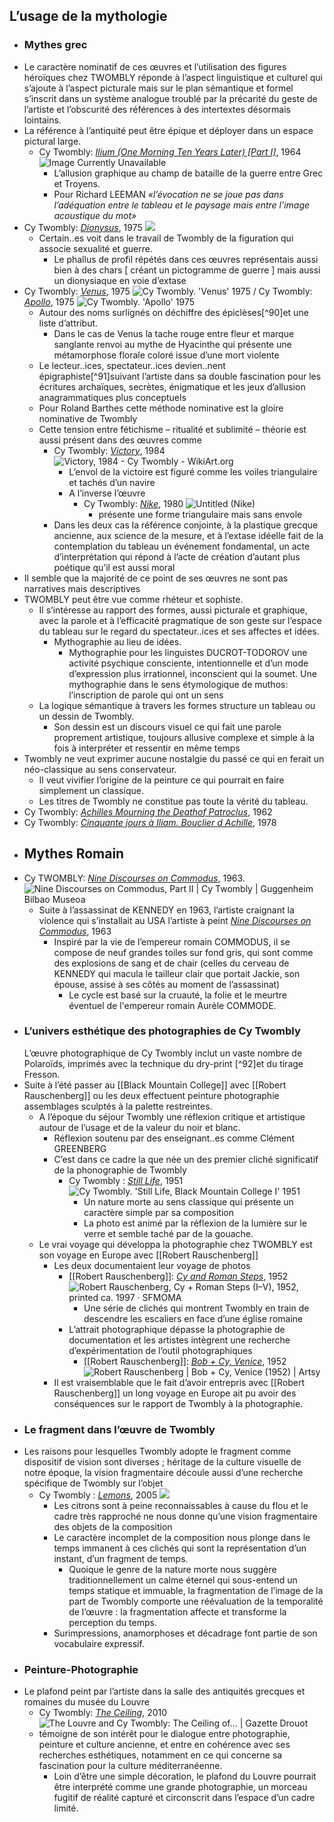 ## L’usage de la mythologie
- ### Mythes grec
- Le caractère nominatif de ces œuvres et l’utilisation des figures héroïques chez TWOMBLY réponde à l’aspect linguistique et culturel qui s’ajoute à l’aspect picturale mais sur le plan sémantique et formel s’inscrit dans un système analogue troublé par la précarité du geste de l’artiste et l’obscurité des références à des intertextes désormais lointains.
- La référence à l’antiquité peut être épique et déployer dans un espace pictural large.
	- Cy Twombly: [*Ilium (One Morning Ten Years Later) \[Part I\]*](https://www.thebroad.org/art/cy-twombly/ilium-one-morning-ten-years-later-part-i), 1964 ![Image Currently Unavailable](https://www.thebroad.org/sites/default/files/styles/webp_convert_only/public/art/twombly_ilium.jpg.webp?itok=oDo0BkQm)
		- L’allusion graphique au champ de bataille de la guerre entre Grec et Troyens.
		- Pour Richard LEEMAN *«l’évocation ne se joue pas dans l’adéquation entre le tableau et le paysage mais entre l’image acoustique du mot»*
- Cy Twombly: [*Dionysus*](https://namingthegods.com/artwork/4595224.html), 1975 ![](https://img-cache.oppcdn.com/fixed/66129/assets/PsTdCqGVN1ktX8pY.jpg)
	- Certain..es voit dans le travail de Twombly de la figuration qui associe sexualité et guerre.
		- Le phallus de profil répétés dans ces œuvres représentais aussi bien à des chars [ créant un pictogramme de guerre ] mais aussi un dionysiaque en voie d’extase
- Cy Twombly: [*Venus*](https://artblart.com/2017/04/11/exhibition-cy-twombly-at-the-centre-pompidou-paris/cy-twombly-venus-1975-web/), 1975 ![Cy Twombly. 'Venus' 1975](https://artblart.files.wordpress.com/2016/12/cy-twombly-venus-1975-web.jpg?w=650) / Cy Twombly: [*Apollo*](https://artblart.com/2017/04/11/exhibition-cy-twombly-at-the-centre-pompidou-paris/twombly-apollo-web/), 1975 ![Cy Twombly. 'Apollo' 1975](https://artblart.files.wordpress.com/2016/12/twombly-apollo-web.jpg?w=650)
	- Autour des noms surlignés on déchiffre des épiclèses[^90]et une liste d’attribut.
		- Dans le cas de Venus la tache rouge entre fleur et marque sanglante renvoi au mythe de Hyacinthe qui présente une métamorphose florale coloré issue d’une mort violente
	- Le lecteur..ices, spectateur..ices devien..nent épigraphiste[^91]suivant l’artiste dans sa double fascination pour les écritures archaïques, secrètes, énigmatique et les jeux d’allusion anagrammatiques plus conceptuels
	- Pour Roland Barthes cette méthode nominative est la gloire nominative de Twombly
	- Cette tension entre fétichisme – ritualité  et sublimité – théorie est aussi présent dans des œuvres comme
		- Cy Twombly: [*Victory*](https://www.wikiart.org/en/cy-twombly/victory), 1984 ![Victory, 1984 - Cy Twombly - WikiArt.org](https://uploads7.wikiart.org/images/cy-twombly/victory.jpg!Large.jpg)
			- L’envol de la victoire est figuré comme les voiles triangulaire et tachés d’un navire
			- A l’inverse l’œuvre
				- Cy Twombly: [*Nike*](https://parisplus.artbasel.com/catalog/artwork/58792/Cy-Twombly-Untitled-Nike), 1980 ![Untitled (Nike)](https://dza2a2ql7zktf.cloudfront.net/binaries-cdn/dqzqcuqf9/image/fetch/w_auto,c_fill,q_auto,dpr_1.0,f_auto,h_662/https://d2u3kfwd92fzu7.cloudfront.net/catalog/artwork/gallery/1149/CT_P_29.002.L-2.jpg)
					- présente une forme triangulaire mais sans envole
		- Dans les deux cas la référence conjointe, à la plastique grecque ancienne, aux science de la mesure, et à l’extase idéelle fait de la contemplation du tableau un événement fondamental, un acte d’interprétation qui répond à l’acte de création d’autant plus poétique qu’il est aussi moral
- Il semble que la majorité de ce point de ses œuvres ne sont pas narratives mais descriptives
- TWOMBLY peut être vue comme rhéteur et sophiste.
	- Il s’intéresse au rapport des formes, aussi picturale et graphique, avec la parole et à l’efficacité pragmatique de son geste sur l’espace du tableau sur le regard du spectateur..ices et ses affectes et idées.
		- Mythographie au lieu de idées.
			- Mythographie pour les linguistes DUCROT-TODOROV une activité psychique consciente, intentionnelle et d’un mode d’expression plus irrationnel, inconscient qui la soumet. Une mythographie dans le sens étymologique de muthos: l’inscription de parole qui ont un sens
	- La logique sémantique à travers les formes structure un tableau ou un dessin de Twombly.
		- Son dessin est un discours visuel ce qui fait une parole proprement artistique, toujours allusive complexe et simple à la fois à interpréter et ressentir en même temps
- Twombly ne veut exprimer aucune nostalgie du passé ce qui en ferait un néo-classique au sens conservateur.
	- Il veut vivifier l’origine de la peinture ce qui pourrait en faire simplement un classique.
	- Les titres de Twombly ne constitue pas toute la vérité du tableau.
- Cy Twombly: [*Achilles Mourning the Deathof Patroclus*](https://www.centrepompidou.fr/fr/ressources/oeuvre/Vm6rPRY), 1962
- Cy Twombly: [*Cinquante jours à Iliam. Bouclier d Achille*](https://fr.wahooart.com/@@/8XXSFQ-Cy-Twombly-Cinquante-jours-à-Iliam.-Bouclier-d-Achille), 1978
- ## Mythes Romain
- Cy TWOMBLY: [*Nine Discourses on Commodus*](https://www.guggenheim-bilbao.eus/en/the-collection/works/nine-discourses-on-commodus), 1963. ![Nine Discourses on Commodus, Part II | Cy Twombly | Guggenheim Bilbao Museoa](https://cms.guggenheim-bilbao.eus/uploads/2019/01/cy-twombly-nine-discourses-on-commodus-2.jpg)
	- Suite à l’assassinat de KENNEDY en 1963, l’artiste craignant la violence qui s’installait au USA l’artiste à peint [*Nine Discourses on Commodus*](https://www.guggenheim-bilbao.eus/en/the-collection/works/nine-discourses-on-commodus), 1963
		- Inspiré par la vie de l’empereur romain COMMODUS, il se compose de neuf grandes toiles sur fond gris, qui sont comme des explosions de sang et de chair (celles du cerveau de KENNEDY qui macula le tailleur clair que portait Jackie, son épouse, assise à ses côtés au moment de l’assassinat)
			- Le cycle est basé sur la cruauté, la folie et le meurtre éventuel de l'empereur romain Aurèle COMMODE.
- ### L’univers esthétique des photographies de Cy Twombly
  L’œuvre photographique de Cy Twombly inclut un vaste nombre de Polaroïds, imprimés avec la technique du dry-print [^92]et du tirage Fresson.
- Suite à l’été passer au [[Black Mountain College]] avec [[Robert Rauschenberg]] ou les deux effectuent peinture photographie assemblages sculptés à la palette restreintes.
	- A l’époque du séjour Twombly une réflexion critique et artistique autour de l’usage et de la valeur du noir et blanc.
		- Réflexion soutenu par des enseignant..es comme Clément GREENBERG
		- C’est dans ce cadre la que née un des premier cliché significatif de la phonographie de Twombly
			- Cy Twombly : [*Still Life*](https://artblart.com/2017/04/11/exhibition-cy-twombly-at-the-centre-pompidou-paris/still-life-black-mountain-1-web/), 1951 ![Cy Twombly. 'Still Life, Black Mountain College I' 1951](https://artblart.files.wordpress.com/2016/12/still-life-black-mountain-1-web.jpg?w=650)
				- Un nature morte au sens classique qui présente un caractère simple par sa composition
				- La photo est animé par la réflexion de la lumière sur le verre et semble taché par de la gouache.
	- Le vrai voyage qui développa la photographie chez TWOMBLY est son voyage en Europe avec [[Robert Rauschenberg]]
		- Les deux documentaient leur voyage de photos
			- [[Robert Rauschenberg]]: [*Cy and Roman Steps*](https://www.sfmoma.org/artwork/98.297.A-E/), 1952 ![Robert Rauschenberg, Cy + Roman Steps (I–V), 1952, printed ca. 1997 · SFMOMA](https://sfmoma-media-dev.s3.us-west-1.amazonaws.com/www-media/2018/05/18114625/CY_98.297.A-E.jpg)
				- Une série de clichés qui montrent Twombly en train de descendre les escaliers en face d’une église romaine
			- L’attrait photographique dépasse la photographie de documentation et les artistes intègrent une recherche d’expérimentation de l’outil photographiques
				- [[Robert Rauschenberg]]: [*Bob + Cy, Venice*](https://www.artsy.net/artwork/robert-rauschenberg-bob-plus-cy-venice), 1952 ![Robert Rauschenberg | Bob + Cy, Venice (1952) | Artsy](https://d7hftxdivxxvm.cloudfront.net/?height=788&quality=85&resize_to=fit&src=https%3A%2F%2Fd32dm0rphc51dk.cloudfront.net%2FEodeI0e-tFQu-Xmi7KgVcg%2Fnormalized.jpg&width=799)
		- Il est vraisemblable que le fait d’avoir entrepris avec [[Robert Rauschenberg]] un long voyage en Europe ait pu avoir des conséquences sur le rapport de Twombly à la photographie.
- ### Le fragment dans l’œuvre de Twombly
- Les raisons pour lesquelles Twombly adopte le fragment comme dispositif de vision sont diverses ; héritage de la culture visuelle de notre époque, la vision fragmentaire découle aussi d’une recherche spécifique de Twombly sur l’objet
	- Cy Twombly : [*Lemons*](https://www.frieze.com/article/cy-twombly), 2005 ![](https://static.frieze.com/files/inline-images/editorial-articles-22-twombly-lemons-gaeta-2005-copy-2-0.png)
		- Les citrons sont à peine reconnaissables à cause du flou et le cadre très rapproché ne nous donne qu’une vision fragmentaire des objets de la composition
		- Le caractère incomplet de la composition nous plonge dans le temps immanent à ces clichés qui sont la représentation d’un instant, d’un fragment de temps.
			- Quoique le genre de la nature morte nous suggère traditionnellement un calme éternel qui sous-entend un temps statique et immuable, la fragmentation de l’image de la part de Twombly comporte une réévaluation de la temporalité de l’œuvre : la fragmentation affecte et transforme la perception du temps.
		- Surimpressions, anamorphoses et décadrage font partie de son vocabulaire expressif.
- ### Peinture-Photographie
- Le plafond peint par l’artiste dans la salle des antiquités grecques et romaines du musée du Louvre
	- Cy Twombly: [*The Ceiling*](https://presse.louvre.fr/accord-entre-la-fondation-cy-twombly-et-letablissement-public-du-musee-du-louvre-concernant-loeuvre-monumentale-ithe-ceiling-i/), 2010 ![The Louvre and Cy Twombly: The Ceiling of... | Gazette Drouot](https://medias.gazette-drouot.com/prod/medias/mediatheque/71375.jpg)
	- témoigne de son intérêt pour le dialogue entre photographie, peinture et culture ancienne, et entre en cohérence avec ses recherches esthétiques, notamment en ce qui concerne sa fascination pour la culture méditerranéenne.
		- Loin d’être une simple décoration, le plafond du Louvre pourrait être interprété comme une grande photographie, un morceau fugitif de réalité capturé et circonscrit dans l’espace d’un cadre limité.